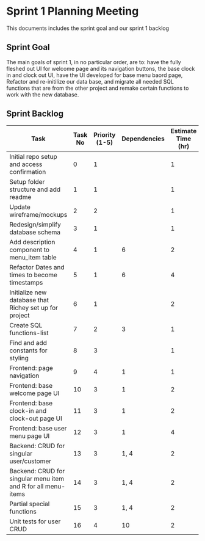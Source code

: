# Sprint 1 Planning Meeting

This documents includes the sprint goal and our sprint 1 backlog 

## Sprint Goal
The main goals of sprint 1, in no particular order, are to: have the fully fleshed out UI for welcome page and its navigation buttons, the base clock in and clock out UI, have the UI developed for base menu baord page, Refactor and re-initilize our data base, and migrate all needed SQL functions that are from the other project and remake certain functions to work with the new database.

## Sprint Backlog

| Task                                                          | Task No | Priority (1-5) | Dependencies | Estimate Time (hr) | Status     |
|---------------------------------------------------------------|---------|----------------|--------------|---------------------|------------|
| Initial repo setup and access confirmation                    | 0       | 1              |              | 1                   | Not started|
| Setup folder structure and add readme                         | 1       | 1              |              | 1                   | Not started|
| Update wireframe/mockups                                      | 2       | 2              |              | 1                   | Not started|
| Redesign/simplify database schema                             | 3       | 1              |              | 1                   | Not started|
| Add description component to menu_item table                  | 4       | 1              | 6            | 2                   | Not started|
| Refactor Dates and times to become timestamps                 | 5       | 1              | 6            | 4                   | Not started|
| Initialize new database that Richey set up for project        | 6       | 1              |              | 2                   | Not started|
| Create SQL functions-list                                     | 7       | 2              | 3            | 1                   | Not started|
| Find and add constants for styling                            | 8       | 3              |              | 1                   | Not started|
| Frontend: page navigation                                     | 9       | 4              | 1            | 1                   | Not started|
| Frontend: base welcome page UI                                | 10      | 3              | 1            | 2                   | Not started|
| Frontend: base clock-in and clock-out page UI                 | 11      | 3              | 1            | 2                   | Not started|
| Frontend: base user menu page UI                              | 12      | 3              | 1            | 4                   | Not started|
| Backend: CRUD for singular user/customer                      | 13      | 3              | 1, 4         | 2                   | Not started|
| Backend: CRUD for singular menu item and R for all menu-items | 14      | 3              | 1, 4         | 2                   | Not started|
| Partial special functions                                     | 15      | 3              | 1, 4         | 2                   | Not started|
| Unit tests for user CRUD                                      | 16      | 4              | 10           | 2                   | Not started|


